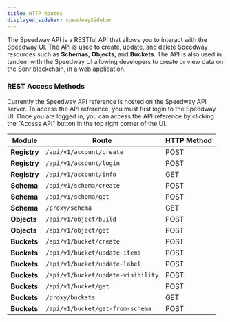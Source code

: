 ```yaml
---
title: HTTP Routes
displayed_sidebar: speedwaySidebar
---
```


The Speedway API is a RESTful API that allows you to interact with the Speedway UI. The API is used to create, update, and delete Speedway resources such as **Schemas**, **Objects**, and **Buckets**. The API is also used in tandem with the Speedway UI allowing developers to create or view data on the Sonr blockchain, in a web application.

### REST Access Methods
Currently the Speedway API reference is hosted on the Speedway API server. To access the API reference, you must first login to the Speedway UI. Once you are logged in, you can access the API reference by clicking the "Access API" button in the top right corner of the UI.

| Module | Route | HTTP Method |
| -------- | -------- | -------- |
| **Registry**  | `/api/v1/account/create` | POST |
| **Registry**  | `/api/v1/account/login` | POST |
| **Registry**  | `/api/v1/account/info` | GET |
| **Schema** | `/api/v1/schema/create` | POST |
| **Schema** | `/api/v1/schema/get` | POST |
| **Schema** | `/proxy/schema` | GET |
| **Objects** | `/api/v1/object/build` | POST |
| **Objects** | `/api/v1/object/get` | POST |
| **Buckets** | `/api/v1/bucket/create` | POST |
| **Buckets** | `/api/v1/bucket/update-items` | POST |
| **Buckets** | `/api/v1/bucket/update-label` | POST |
| **Buckets** | `/api/v1/bucket/update-visibility` | POST |
| **Buckets** | `/api/v1/bucket/get` | POST |
| **Buckets** | `/proxy/buckets` | GET |
| **Buckets** | `/api/v1/bucket/get-from-schema` | POST |
